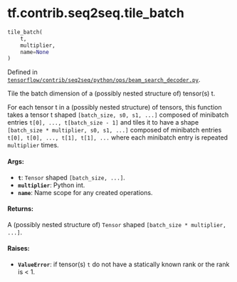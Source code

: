 <div itemscope itemtype="http://developers.google.com/ReferenceObject">
<meta itemprop="name" content="tf.contrib.seq2seq.tile_batch" />
</div>

# tf.contrib.seq2seq.tile_batch

``` python
tile_batch(
    t,
    multiplier,
    name=None
)
```



Defined in [`tensorflow/contrib/seq2seq/python/ops/beam_search_decoder.py`](https://www.tensorflow.org/code/tensorflow/contrib/seq2seq/python/ops/beam_search_decoder.py).

Tile the batch dimension of a (possibly nested structure of) tensor(s) t.

For each tensor t in a (possibly nested structure) of tensors,
this function takes a tensor t shaped `[batch_size, s0, s1, ...]` composed of
minibatch entries `t[0], ..., t[batch_size - 1]` and tiles it to have a shape
`[batch_size * multiplier, s0, s1, ...]` composed of minibatch entries
`t[0], t[0], ..., t[1], t[1], ...` where each minibatch entry is repeated
`multiplier` times.

#### Args:

* <b>`t`</b>: `Tensor` shaped `[batch_size, ...]`.
* <b>`multiplier`</b>: Python int.
* <b>`name`</b>: Name scope for any created operations.


#### Returns:

  A (possibly nested structure of) `Tensor` shaped
  `[batch_size * multiplier, ...]`.


#### Raises:

* <b>`ValueError`</b>: if tensor(s) `t` do not have a statically known rank or
  the rank is < 1.